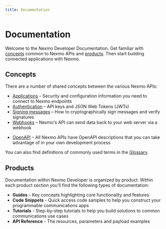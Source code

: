 ```yaml
---
title: Documentation
---
```


# Documentation

Welcome to the Nexmo Developer Documentation. Get familiar with [concepts](#concepts) common to Nexmo APIs and [products](#products). Then start building connected applications with Nexmo.

## Concepts

There are a number of shared concepts between the various Nexmo APIs:

- [Applications](/concepts/guides/applications) - Security and configuration information you need to connect to Nexmo endpoints
- [Authentication](/concepts/guides/authentication) – API keys and JSON Web Tokens (JWTs)
- [Signing messages](/concepts/guides/signing-messages) – How to cryptographically sign messages and verify signatures
- [Webhooks](/concepts/guides/webhooks) – Nexmo's API can send data back to your web server via a webhook
* [OpenAPI](/concepts/guides/openapi) – All Nexmo APIs have OpenAPI descriptions that you can take advantage of in your own development process

You can also find definitions of commonly used terms in the [Glossary](/concepts/guides/glossary).

## Products

Documentation within Nexmo Developer is organized by product. Within each product section you'll find the following types of documentation:

- **Guides** - Key concepts highlighting core functionality and features
- **Code Snippets** - Quick access code samples to help you construct your programmable communications apps
- **Tutorials** - Step-by-step tutorials to help you build solutions to common communications use cases
- **API Reference** - The resources, parameters and payload examples
